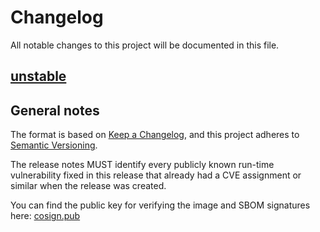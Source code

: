 # Changelog

All notable changes to this project will be documented in this file.

## [unstable]

## General notes

The format is based on [Keep a Changelog](https://keepachangelog.com/en/1.1.0/),
and this project adheres to [Semantic Versioning](https://semver.org/spec/v2.0.0.html).

The release notes MUST identify every publicly known run-time vulnerability fixed in this release that already had a CVE assignment or similar when the release was created.

You can find the public key for verifying the image and SBOM signatures here: [cosign.pub](https://github.com/l3montree-dev/flawfix/blob/main/cosign.pub)

[unstable]: https://github.com/l3montree-dev/flawfix/compare/v0.4.7...main
